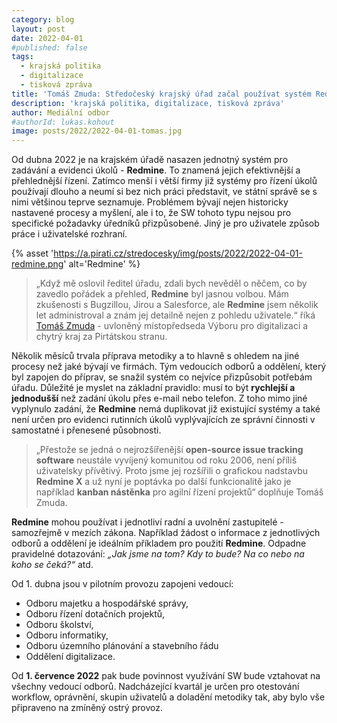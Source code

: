 ```yaml
---
category: blog
layout: post
date: 2022-04-01
#published: false
tags: 
  - krajská politika
  - digitalizace
  - tisková zpráva
title: 'Tomáš Zmuda: Středočeský krajský úřad začal používat systém Redmine'
description: 'krajská politika, digitalizace, tisková zpráva'
author: Mediální odbor
#authorId: lukas.kohout
image: posts/2022/2022-04-01-tomas.jpg
---
```


Od dubna 2022 je na krajském úřadě nasazen jednotný systém pro zadávání a evidenci úkolů - **Redmine**. To znamená jejich efektivnější a přehlednější řízení. Zatímco menší i větší firmy již systémy pro řízení úkolů používají dlouho a neumí si bez nich práci představit, ve státní správě se s nimi většinou teprve seznamuje. Problémem bývají nejen historicky nastavené procesy a myšlení, ale i to, že SW tohoto typu nejsou pro specifické požadavky úředníků přizpůsobené. Jiný je pro uživatele způsob práce i uživatelské rozhraní.

{% asset 'https://a.pirati.cz/stredocesky/img/posts/2022/2022-04-01-redmine.png' alt='Redmine' %}

> „Když mě oslovil ředitel úřadu, zdali bych nevěděl o něčem, co by zavedlo pořádek a přehled, **Redmine** byl jasnou volbou. Mám zkušenosti s Bugzillou, Jirou a Salesforce, ale **Redmine** jsem několik let administroval a znám jej detailně nejen z pohledu uživatele.“ říká [Tomáš Zmuda](https://stredocesky.pirati.cz/lide/tomas-zmuda/) - uvloněný místopředseda Výboru pro digitalizaci a chytrý kraj za Pirtátskou stranu.

Několik měsíců trvala příprava metodiky a to hlavně s ohledem na jiné procesy než jaké bývají ve firmách. Tým vedoucích odborů a oddělení, který byl zapojen do příprav, se snažil systém co nejvíce přizpůsobit potřebám úřadu. Důležité je myslet na základní pravidlo: musí to být **rychlejší a jednodušší** než zadání úkolu přes e-mail nebo telefon. Z toho mimo jiné vyplynulo zadání, že **Redmine** nemá duplikovat již existující systémy a také není určen pro evidenci rutinních úkolů vyplývajících ze správní činnosti v samostatné i přenesené působnosti.

> „Přestože se jedná o nejrozšířenější **open-source issue tracking software** neustále vyvíjený komunitou od roku 2006, není příliš uživatelsky přívětivý. Proto jsme jej rozšířili o grafickou nadstavbu **Redmine X** a už nyní je poptávka po další funkcionalitě jako je například **kanban nástěnka** pro agilní řízení projektů“ doplňuje Tomáš Zmuda.

**Redmine** mohou používat i jednotliví radní a uvolnění zastupitelé - samozřejmě v mezích zákona. Například žádost o informace z jednotlivých odborů a oddělení je ideálním příkladem pro použití **Redmine**. Odpadne pravidelné dotazování: *„Jak jsme na tom? Kdy to bude? Na co nebo na koho se čeká?“* atd.

Od 1. dubna jsou v pilotním provozu zapojeni vedoucí:
* Odboru majetku a hospodářské správy,
* Odboru řízení dotačních projektů,
* Odboru školství,
* Odboru informatiky,
* Odboru územního plánování a stavebního řádu
* Oddělení digitalizace.

Od **1. července 2022** pak bude povinnost využívání SW bude vztahovat na všechny vedoucí odborů. Nadcházející kvartál je určen pro otestování workflow, oprávnění, skupin uživatelů a doladění metodiky tak, aby bylo vše připraveno na zmíněný ostrý provoz.
